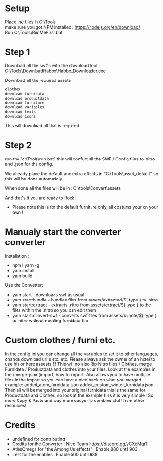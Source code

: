 # Setup
Place the files in C:\Tools</br>
make sure you got NPM installed : https://nodejs.org/en/download/</br>
Run C:\Tools\RunMeFirst.bat

# Step 1
Download all the swf's with the download tool : C:\Tools\DownloadHabbo\Habbo_Downloader.exe

Download all the required assets

```cmd
clothes
download furnidata 
download productdata
download furniture
download variables
download texts
download icons
```
This will download all that is required.

# Step 2
run the "c:\Tools\run.bat" this will confurt all the SWF / Config files to .nitro and .json for the config.

We already place the default and extra effects in "C:\Tools\asset_default" so this will be done automaticly.

When done all the files will be in : C:\tools\Convert\assets

And that's it you are ready to Rock !
* Please note this is for the default furniture only, all costums your on your own !

# Manualy start the converter converter

Installation :

* npm i yarn -g
* yarn install
* yarn build

Use the Converter:

- yarn start - downloads swf as usual
- yarn start:bundle - bundles files from assets/extracted/${ type } to .nitro 
- yarn start:extract - extracts .nitro from assets/extract/${ type } to the files within the .nitro so you can edit them 
- yarn start:convert-swf - converts swf files from assets/bundle/${ type } to .nitro without needing furnidata file

# Custom clothes / furni etc.
In the config.ini you can change all the variables to set it to other languages, change download url's etc. etc.
Please always ask the owner of an hotel to use his or here assests !!!
This will no also Rip Nitro files / Clothes, merge Furnidata / Productdata and clothes into your files.
Look at the examples in the /merge-json (import) how to import.
Also allows you to have multiple files in the import so you can have a nice track on what you merged example:
added_atom_furnidata.json
added_custom_winter_furnidata.json
Then all will be merged into your original furnidata this is the same for Productdata and Clothes, so look at the example files it is very simple !
So more Copy & Paste and way more easyer to combine stuff from other resources!


# Credits
- undeƒined for contributing
- Credits for the Converter : Nitro Team https://discord.gg/yCXcMqrT
- AtlasOmega for "the Among Us effects" : Enable 880 until 903
- Leet for the enables : Enable 500 until 688

